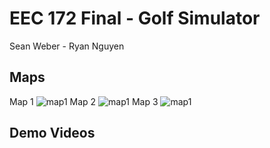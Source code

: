 # EEC 172 Final - Golf Simulator

Sean Weber - Ryan Nguyen

## Maps
Map 1
![map1](./IMG_6365.HEIC)
Map 2
![map1](./IMG_6366.HEIC)
Map 3
![map1](./IMG_6368.HEIC)
## Demo Videos

